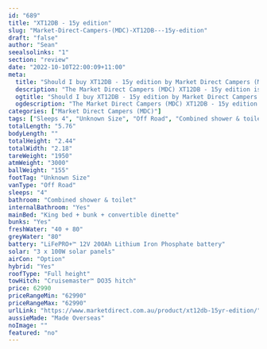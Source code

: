 ```yaml
---
id: "689"
title: "XT12DB - 15y edition"
slug: "Market-Direct-Campers-(MDC)-XT12DB---15y-edition"
draft: "false"
author: "Sean"
seealsolinks: "1"
section: "review"
date: "2022-10-10T22:00:09+11:00"
meta:
  title: "Should I buy XT12DB - 15y edition by Market Direct Campers (MDC)?"
  description: "The Market Direct Campers (MDC) XT12DB - 15y edition is classed as Off Road, and sleeps 4 people. It is Made Overseas and comes in at Unknown Size. It generally has Combined shower & toilet."
  ogtitle: "Should I buy XT12DB - 15y edition by Market Direct Campers (MDC)?"
  ogdescription: "The Market Direct Campers (MDC) XT12DB - 15y edition is classed as Off Road, and sleeps 4 people. It is Made Overseas and comes in at Unknown Size. It generally has Combined shower & toilet."
categories: ["Market Direct Campers (MDC)"]
tags: ["Sleeps 4", "Unknown Size", "Off Road", "Combined shower & toilet", "Full height", "60 - 70k", "Made Overseas"]
totalLength: "5.76"
bodyLength: ""
totalHeight: "2.44"
totalWidth: "2.18"
tareWeight: "1950"
atmWeight: "3000"
ballWeight: "155"
footTag: "Unknown Size"
vanType: "Off Road"
sleeps: "4"
bathroom: "Combined shower & toilet"
internalBathroom: "Yes"
mainBed: "King bed + bunk + convertible dinette"
bunks: "Yes"
freshWater: "40 + 80"
greyWater: "80"
battery: "LiFePRO+™ 12V 200Ah Lithium Iron Phosphate battery"
solar: "3 x 100W solar panels"
airCon: "Option"
hybrid: "Yes"
roofType: "Full height"
towHitch: "Cruisemaster™ DO35 hitch"
price: 62990
priceRangeMin: "62990"
priceRangeMax: "62990"
urlLink: "https://www.marketdirect.com.au/product/xt12db-15yr-edition/"
aussieMade: "Made Overseas"
noImage: ""
featured: "no"
---
```

